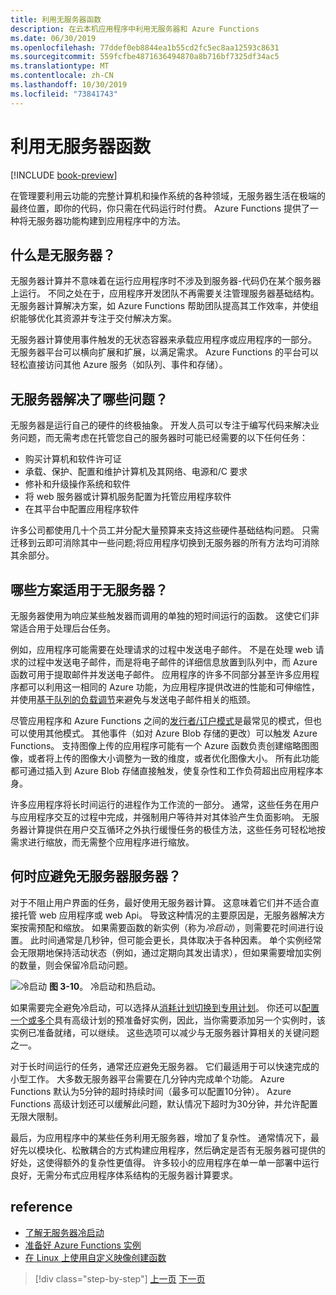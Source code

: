 ```yaml
---
title: 利用无服务器函数
description: 在云本机应用程序中利用无服务器和 Azure Functions
ms.date: 06/30/2019
ms.openlocfilehash: 77ddef0eb8844ea1b55cd2fc5ec8aa12593c8631
ms.sourcegitcommit: 559fcfbe4871636494870a8b716bf7325df34ac5
ms.translationtype: MT
ms.contentlocale: zh-CN
ms.lasthandoff: 10/30/2019
ms.locfileid: "73841743"
---
```

# <a name="leveraging-serverless-functions"></a>利用无服务器函数

[!INCLUDE [book-preview](../../../includes/book-preview.md)]

在管理要利用云功能的完整计算机和操作系统的各种领域，无服务器生活在极端的最终位置，即你的代码，你只需在代码运行时付费。 Azure Functions 提供了一种将无服务器功能构建到应用程序中的方法。

## <a name="what-is-serverless"></a>什么是无服务器？

无服务器计算并不意味着在运行应用程序时不涉及到服务器-代码仍在某个服务器上运行。 不同之处在于，应用程序开发团队不再需要关注管理服务器基础结构。 无服务器计算解决方案，如 Azure Functions 帮助团队提高其工作效率，并使组织能够优化其资源并专注于交付解决方案。

无服务器计算使用事件触发的无状态容器来承载应用程序或应用程序的一部分。 无服务器平台可以横向扩展和扩展，以满足需求。 Azure Functions 的平台可以轻松直接访问其他 Azure 服务（如队列、事件和存储）。

## <a name="what-challenges-are-solved-by-serverless"></a>无服务器解决了哪些问题？

无服务器是运行自己的硬件的终极抽象。 开发人员可以专注于编写代码来解决业务问题，而无需考虑在托管您自己的服务器时可能已经需要的以下任何任务：

- 购买计算机和软件许可证
- 承载、保护、配置和维护计算机及其网络、电源和/C 要求
- 修补和升级操作系统和软件
- 将 web 服务器或计算机服务配置为托管应用程序软件
- 在其平台中配置应用程序软件

许多公司都使用几十个员工并分配大量预算来支持这些硬件基础结构问题。 只需迁移到云即可消除其中一些问题;将应用程序切换到无服务器的所有方法均可消除其余部分。

## <a name="what-scenarios-are-appropriate-for-serverless"></a>哪些方案适用于无服务器？

无服务器使用为响应某些触发器而调用的单独的短时间运行的函数。 这使它们非常适合用于处理后台任务。

例如，应用程序可能需要在处理请求的过程中发送电子邮件。 不是在处理 web 请求的过程中发送电子邮件，而是将电子邮件的详细信息放置到队列中，而 Azure 函数可用于提取邮件并发送电子邮件。 应用程序的许多不同部分甚至许多应用程序都可以利用这一相同的 Azure 功能，为应用程序提供改进的性能和可伸缩性，并使用[基于队列的负载调节](https://docs.microsoft.com/azure/architecture/patterns/queue-based-load-leveling)来避免与发送电子邮件相关的瓶颈。

尽管应用程序和 Azure Functions 之间的[发行者/订户模式](https://docs.microsoft.com/azure/architecture/patterns/publisher-subscriber)是最常见的模式，但也可以使用其他模式。 其他事件（如对 Azure Blob 存储的更改）可以触发 Azure Functions。 支持图像上传的应用程序可能有一个 Azure 函数负责创建缩略图图像，或者将上传的图像大小调整为一致的维度，或者优化图像大小。 所有此功能都可通过插入到 Azure Blob 存储直接触发，使复杂性和工作负荷超出应用程序本身。

许多应用程序将长时间运行的进程作为工作流的一部分。 通常，这些任务在用户与应用程序交互的过程中完成，并强制用户等待并对其体验产生负面影响。 无服务器计算提供在用户交互循环之外执行缓慢任务的极佳方法，这些任务可轻松地按需求进行缩放，而无需整个应用程序进行缩放。

## <a name="when-should-you-avoid-serverless"></a>何时应避免无服务器服务器？

对于不阻止用户界面的任务，最好使用无服务器计算。 这意味着它们并不适合直接托管 web 应用程序或 web Api。 导致这种情况的主要原因是，无服务器解决方案按需预配和缩放。 如果需要函数的新实例（称为*冷启动*），则需要花时间进行设置。 此时间通常是几秒钟，但可能会更长，具体取决于各种因素。 单个实例经常会无限期地保持活动状态（例如，通过定期向其发出请求），但如果需要增加实例的数量，则会保留冷启动问题。

![冷启动](./media/cold-start-warm-start.png)
**图 3-10**。 冷启动和热启动。

如果需要完全避免冷启动，可以选择从[消耗计划切换到专用计划](https://azure.microsoft.com/blog/understanding-serverless-cold-start/)。 你还可以[配置一个或多个](https://docs.microsoft.com/azure/azure-functions/functions-premium-plan#pre-warmed-instances)具有高级计划的预准备好实例，因此，当你需要添加另一个实例时，该实例已准备就绪，可以继续。 这些选项可以减少与无服务器计算相关的关键问题之一。

对于长时间运行的任务，通常还应避免无服务器。 它们最适用于可以快速完成的小型工作。 大多数无服务器平台需要在几分钟内完成单个功能。 Azure Functions 默认为5分钟的超时持续时间（最多可以配置10分钟）。 Azure Functions 高级计划还可以缓解此问题，默认情况下超时为30分钟，并允许配置无限大限制。

最后，为应用程序中的某些任务利用无服务器，增加了复杂性。 通常情况下，最好先以模块化、松散耦合的方式构建应用程序，然后确定是否有无服务器可提供的好处，这使得额外的复杂性更值得。 许多较小的应用程序在单一单一部署中运行良好，无需分布式应用程序体系结构的无服务器计算要求。

## <a name="references"></a>reference

- [了解无服务器冷启动](https://azure.microsoft.com/blog/understanding-serverless-cold-start/)
- [准备好 Azure Functions 实例](https://docs.microsoft.com/azure/azure-functions/functions-premium-plan#pre-warmed-instances)
- [在 Linux 上使用自定义映像创建函数](https://docs.microsoft.com/azure/azure-functions/functions-create-function-linux-custom-image)

>[!div class="step-by-step"]
>[上一页](leverage-containers-orchestrators.md)
>[下一页](combine-containers-serverless-approaches.md)

